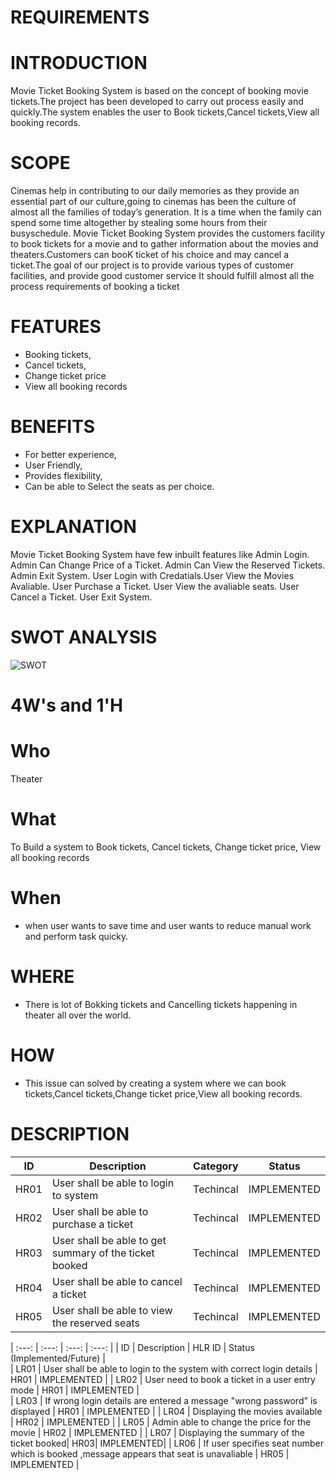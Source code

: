 # REQUIREMENTS
# INTRODUCTION
   Movie Ticket Booking System is based on the concept of booking movie tickets.The project has been developed to
 carry out process easily and quickly.The system enables the user to Book tickets,Cancel tickets,View all booking records.
# SCOPE
   Cinemas help in contributing to our daily memories as they provide an essential part of our culture,going to cinemas 
  has been the culture of almost all the families of today’s generation. It is a time when the family can spend some time altogether by stealing 
  some hours from their busyschedule. Movie Ticket Booking System provides the customers facility to book tickets for a movie and to gather information
  about the movies and theaters.Customers can booK ticket of his choice and may cancel a ticket.The goal of our project is to provide various types of customer facilities,
  and provide good  customer service It should fulfill almost all the process requirements of booking a ticket
# FEATURES 
* Booking tickets,
* Cancel tickets,
* Change ticket price
* View all booking records
# BENEFITS
 * For better experience,
 * User Friendly,
 * Provides flexibility,
 * Can be able to Select the seats as per choice.
 # EXPLANATION
 Movie Ticket Booking System have few inbuilt features like Admin Login. Admin Can Change Price of a Ticket. Admin Can View the Reserved Tickets. Admin Exit System. User Login with Credatials.User View the Movies Avaliable. User Purchase a Ticket. User View the avaliable seats. User Cancel a Ticket. User Exit System.
 # SWOT ANALYSIS
 ![SWOT](https://user-images.githubusercontent.com/98837668/153398368-f721088a-44a1-4f69-b9dd-9696831ccc56.png)
 # 4W's and 1'H
# Who
Theater 
# What
To Build a system to Book tickets,
Cancel tickets,
Change ticket price,
View all booking records
# When
* when user wants to save time and user wants to reduce manual work and perform task quicky.
# WHERE
* There is lot of Bokking tickets and Cancelling tickets happening in theater all over the world.
# HOW
* This issue can solved by creating a system where we can book tickets,Cancel tickets,Change ticket price,View all booking records.
# DESCRIPTION

| ID   |              Description                               | Category  |	   Status       |
|------|--------------------------------------------------------|-----------|-----------------|
| HR01 |	User shall be able to login to system                  | Techincal |  IMPLEMENTED    |
| HR02 |	User shall be able to purchase a ticket                | Techincal |  IMPLEMENTED    | 
| HR03 |	User shall be able to get summary of the ticket booked |	Techincal |  IMPLEMENTED    |
| HR04 |	User shall be able to cancel a ticket                  |	Techincal |	 IMPLEMENTED    |
| HR05 |	User shall be able to view the reserved seats          |	Techincal |  IMPLEMENTED    |


| :---:  |          :---:          | :---: | :---: |
| ID     |    	Description |	HLR ID	                                                                          | Status (Implemented/Future) |                 
| LR01   | 	User shall be able to login to the system with correct login details                      |	HR01 |	IMPLEMENTED   |
| LR02   |	User need to book a ticket in a user entry mode                                           |	HR01 |	IMPLEMENTED   |                      
| LR03   |	If wrong login details are entered a message "wrong password" is displayed	   |  HR01 |	IMPLEMENTED   |
| LR04   | 	Displaying the movies available                                                     	   |  HR02 |	IMPLEMENTED   |
| LR05   |  Admin able to change the price for the movie	                                                |  HR02 |   IMPLEMENTED   |
| LR07 |	Displaying the summary of the ticket booked|	HR03|	IMPLEMENTED|
| LR06	|  If user specifies seat number which is booked ,message appears that  seat is unavaliable  | 	HR05 | 	IMPLEMENTED   |



